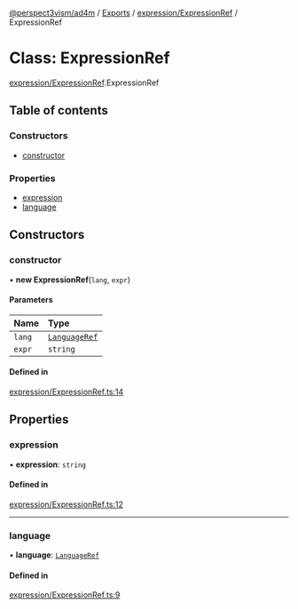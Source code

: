 [@perspect3vism/ad4m](../README.md) / [Exports](../modules.md) / [expression/ExpressionRef](../modules/expression_ExpressionRef.md) / ExpressionRef

# Class: ExpressionRef

[expression/ExpressionRef](../modules/expression_ExpressionRef.md).ExpressionRef

## Table of contents

### Constructors

- [constructor](expression_ExpressionRef.ExpressionRef.md#constructor)

### Properties

- [expression](expression_ExpressionRef.ExpressionRef.md#expression)
- [language](expression_ExpressionRef.ExpressionRef.md#language)

## Constructors

### constructor

• **new ExpressionRef**(`lang`, `expr`)

#### Parameters

| Name | Type |
| :------ | :------ |
| `lang` | [`LanguageRef`](language_LanguageRef.LanguageRef.md) |
| `expr` | `string` |

#### Defined in

[expression/ExpressionRef.ts:14](https://github.com/perspect3vism/ad4m/blob/d9ddd7e2/core/src/expression/ExpressionRef.ts#L14)

## Properties

### expression

• **expression**: `string`

#### Defined in

[expression/ExpressionRef.ts:12](https://github.com/perspect3vism/ad4m/blob/d9ddd7e2/core/src/expression/ExpressionRef.ts#L12)

___

### language

• **language**: [`LanguageRef`](language_LanguageRef.LanguageRef.md)

#### Defined in

[expression/ExpressionRef.ts:9](https://github.com/perspect3vism/ad4m/blob/d9ddd7e2/core/src/expression/ExpressionRef.ts#L9)
